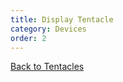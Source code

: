 ```yaml
---
title: Display Tentacle
category: Devices
order: 2
---
```


[<i class="fa fa-arrow-up" aria-hidden="true"></i> Back to Tentacles](/cloud/tentacles)
